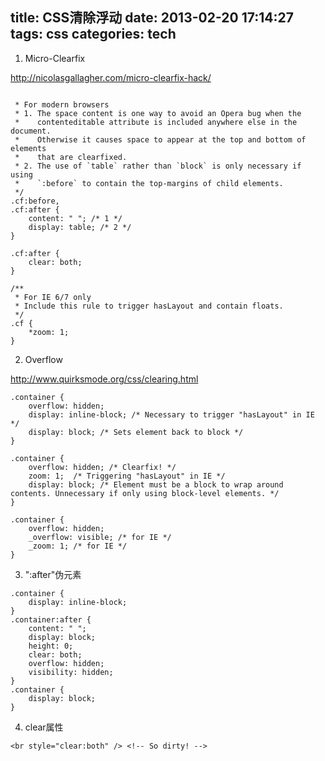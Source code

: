 title: CSS清除浮动
date: 2013-02-20 17:14:27
tags: css
categories: tech
---

1. Micro-Clearfix

  <http://nicolasgallagher.com/micro-clearfix-hack/>
  
  ```
  
   * For modern browsers
   * 1. The space content is one way to avoid an Opera bug when the
   *    contenteditable attribute is included anywhere else in the document.
   *    Otherwise it causes space to appear at the top and bottom of elements
   *    that are clearfixed.
   * 2. The use of `table` rather than `block` is only necessary if using
   *    `:before` to contain the top-margins of child elements.
   */
  .cf:before,
  .cf:after {
      content: " "; /* 1 */
      display: table; /* 2 */
  }

  .cf:after {
      clear: both;
  }

  /**
   * For IE 6/7 only
   * Include this rule to trigger hasLayout and contain floats.
   */
  .cf {
      *zoom: 1;
  }
  
  ```


2. Overflow

  <http://www.quirksmode.org/css/clearing.html>
  
  ```
  .container {
      overflow: hidden;
      display: inline-block; /* Necessary to trigger "hasLayout" in IE */
      display: block; /* Sets element back to block */
  }
  ```
  
  ```
  .container {
      overflow: hidden; /* Clearfix! */
      zoom: 1;  /* Triggering "hasLayout" in IE */
      display: block; /* Element must be a block to wrap around contents. Unnecessary if only using block-level elements. */
  }
  ```
  
  ```
  .container {
      overflow: hidden;
      _overflow: visible; /* for IE */
      _zoom: 1; /* for IE */
  }
  ```
3. ":after"伪元素

  ```
  .container {
      display: inline-block;
  }
  .container:after {
      content: " ";
      display: block;
      height: 0;
      clear: both;
      overflow: hidden;
      visibility: hidden;
  }
  .container {
      display: block;
  }
  ```

4. clear属性

  `<br style="clear:both" /> <!-- So dirty! -->`
